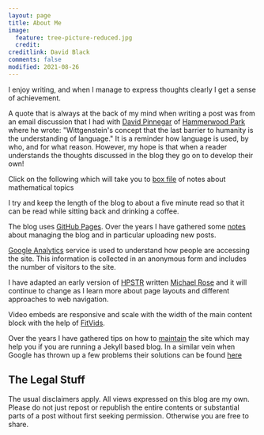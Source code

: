 ```yaml
---
layout: page
title: About Me
image:
  feature: tree-picture-reduced.jpg
  credit:
creditlink: David Black
comments: false
modified: 2021-08-26
---
```


I enjoy writing, and when I manage to express thoughts clearly I get a sense of achievement.

A quote that is always at the back of my mind when writing a post was from an email discussion that I had with [David Pinnegar](https://www.ft.com/content/79c7c444-a788-11e8-926a-7342fe5e173f) of [Hammerwood Park](https://www.hammerwoodpark.co.uk/) where he wrote: "Wittgenstein's concept that the last barrier to humanity is the understanding of language." It is a reminder how language is used, by who, and for what reason. However, my hope is that when a reader understands the thoughts discussed in the blog they go on to develop their own!

Click on the following which will take you to [box file](/assets/box_file/contents/) of notes about mathematical topics 


I try and keep the length of the blog to about a five minute read so that it can be read while sitting back and drinking a coffee.

The blog uses [GitHub Pages](https://jekyllrb.com/docs/github-pages/).  Over the years I have gathered some [notes](/assets/md/git-notes) about managing the blog and in particular uploading new posts.

<a href="https://www.google.co.uk/analytics/">Google Analytics</a> service is used to understand how people are accessing the site. This information is collected in an anonymous form and includes the number of visitors to the site.

I have adapted an early version of [HPSTR](https://mademistakes.com/work/hpstr-jekyll-theme/) written [Michael Rose](https://mademistakes.com/about/) and it will continue to change as I learn more about page layouts and different approaches to web navigation.

Video embeds are responsive and scale with the width of the main content block with the help of [FitVids](https://fitvidsjs.com/).

Over the years I have gathered tips on how to [maintain](/assets/md/maintenance) the site which may help you if you are running a Jekyll based blog. In a similar vein when Google has thrown up a few problems their solutions can be found [here](/assets/md/resolved-problems)

<h2>The Legal Stuff</h2>

The usual disclaimers apply. All views expressed on this blog are my own. Please do not just repost or republish the entire contents or substantial parts of a post without first seeking permission. Otherwise you are free to share.
